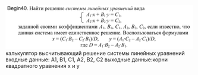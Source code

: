 ![alt text](image.png)
калькулятор высчитывающий решение системы линейных уравнений
входные данные: A1, B1, C1, A2, B2, C2
выходные данные:корни квадратного уравнения х и y